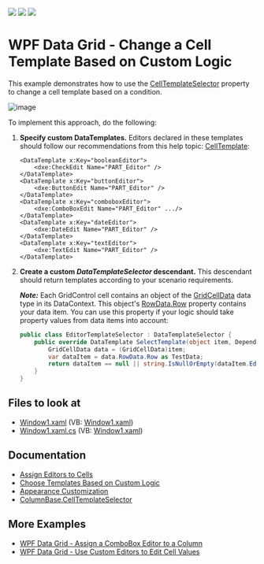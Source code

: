 <!-- default badges list -->
![](https://img.shields.io/endpoint?url=https://codecentral.devexpress.com/api/v1/VersionRange/128648629/21.1.5%2B)
[![](https://img.shields.io/badge/Open_in_DevExpress_Support_Center-FF7200?style=flat-square&logo=DevExpress&logoColor=white)](https://supportcenter.devexpress.com/ticket/details/E2017)
[![](https://img.shields.io/badge/📖_How_to_use_DevExpress_Examples-e9f6fc?style=flat-square)](https://docs.devexpress.com/GeneralInformation/403183)
<!-- default badges end -->
# WPF Data Grid - Change a Cell Template Based on Custom Logic

This example demonstrates how to use the [CellTemplateSelector](https://docs.devexpress.com/WPF/DevExpress.Xpf.Grid.ColumnBase.CellTemplateSelector) property to change a cell template based on a condition.

![image](https://user-images.githubusercontent.com/65009440/175017683-25c66e3c-b535-47c3-a79a-bb64e6c5c370.png)

To implement this approach, do the following:

1. **Specify custom DataTemplates.** Editors declared in these templates should follow our recommendations from this help topic: [CellTemplate](https://docs.devexpress.com/WPF/DevExpress.Xpf.Grid.ColumnBase.CellTemplate):

   ```xaml
   <DataTemplate x:Key="booleanEditor">
       <dxe:CheckEdit Name="PART_Editor" />
   </DataTemplate>
   <DataTemplate x:Key="buttonEditor">
       <dxe:ButtonEdit Name="PART_Editor" />
   </DataTemplate>
   <DataTemplate x:Key="comboboxEditor">
       <dxe:ComboBoxEdit Name="PART_Editor" .../>
   </DataTemplate>
   <DataTemplate x:Key="dateEditor">
       <dxe:DateEdit Name="PART_Editor" />
   </DataTemplate>
   <DataTemplate x:Key="textEditor">
       <dxe:TextEdit Name="PART_Editor" />
   </DataTemplate>
   ```

2. **Create a custom *DataTemplateSelector* descendant.** This descendant should return templates according to your scenario requirements.  

   ***Note:*** Each GridControl cell contains an object of the [GridCellData](https://docs.devexpress.com/WPF/DevExpress.Xpf.Grid.GridCellData) data type in its DataContext. This object's [RowData.Row](https://docs.devexpress.com/WPF/DevExpress.Xpf.Grid.RowData.Row) property contains your data item. You can use this property if your logic should take property values from data items into account:

   ```cs
   public class EditorTemplateSelector : DataTemplateSelector {
       public override DataTemplate SelectTemplate(object item, DependencyObject container) {
           GridCellData data = (GridCellData)item;
           var dataItem = data.RowData.Row as TestData;
           return dataItem == null || string.IsNullOrEmpty(dataItem.Editor) ? null : (DataTemplate)((FrameworkElement)container).FindResource(dataItem.Editor);
       }
   }
   ```

<!-- default file list -->
## Files to look at

* [Window1.xaml](./CS/Window1.xaml) (VB: [Window1.xaml](./VB/Window1.xaml))
* [Window1.xaml.cs](./CS/Window1.xaml.cs) (VB: [Window1.xaml](./VB/Window1.xaml))
<!-- default file list end -->

## Documentation

* [Assign Editors to Cells](https://docs.devexpress.com/WPF/401011/controls-and-libraries/data-grid/data-editing-and-validation/modify-cell-values/assign-an-editor-to-a-cell)
* [Choose Templates Based on Custom Logic](https://docs.devexpress.com/WPF/6677/controls-and-libraries/data-grid/appearance-customization/choosing-templates-based-on-custom-logic)
* [Appearance Customization](https://docs.devexpress.com/WPF/6152/controls-and-libraries/data-grid/appearance-customization)
* [ColumnBase.CellTemplateSelector](https://docs.devexpress.com/WPF/DevExpress.Xpf.Grid.ColumnBase.CellTemplateSelector)

## More Examples

* [WPF Data Grid - Assign a ComboBox Editor to a Column](https://github.com/DevExpress-Examples/wpf-data-grid-assign-combobox-editor-to-column)
* [WPF Data Grid - Use Custom Editors to Edit Cell Values](https://github.com/DevExpress-Examples/how-to-use-custom-editors-to-edit-cell-values-e1596)
